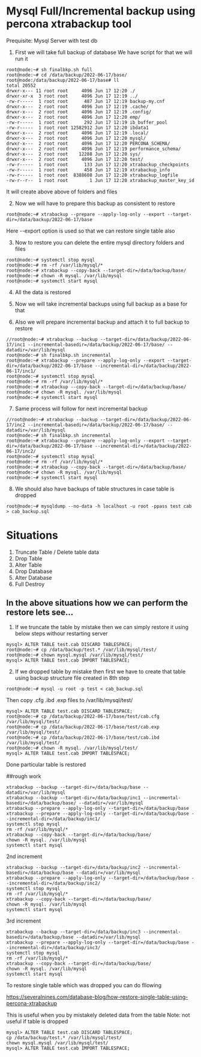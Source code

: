 # Mysql Full/Incremental backup using percona xtrabackup tool

Prequisite: Mysql Server with test db

1. First we will take full backup of database
We have script for that we will run it 

```console
root@node:~# sh finalbkp.sh full
root@node:~# cd /data/backup/2022-06-17/base/
root@node:/data/backup/2022-06-17/base# ll
total 20552
drwxr-x--- 11 root root     4096 Jun 17 12:20 ./
drwxr-xr-x  3 root root     4096 Jun 17 12:19 ../
-rw-r-----  1 root root      487 Jun 17 12:19 backup-my.cnf
drwxr-x---  2 root root     4096 Jun 17 12:19 .cache/
drwxr-x---  2 root root     4096 Jun 17 12:19 .config/
drwxr-x---  2 root root     4096 Jun 17 12:20 emp/
-rw-r-----  1 root root      292 Jun 17 12:19 ib_buffer_pool
-rw-r-----  1 root root 12582912 Jun 17 12:20 ibdata1
drwxr-x---  2 root root     4096 Jun 17 12:19 .local/
drwxr-x---  2 root root     4096 Jun 17 12:20 mysql/
drwxr-x---  2 root root     4096 Jun 17 12:20 PERCONA_SCHEMA/
drwxr-x---  2 root root     4096 Jun 17 12:19 performance_schema/
drwxr-x---  2 root root    12288 Jun 17 12:20 sys/
drwxr-x---  2 root root     4096 Jun 17 12:20 test/
-rw-r-----  1 root root      133 Jun 17 12:20 xtrabackup_checkpoints
-rw-r-----  1 root root      458 Jun 17 12:19 xtrabackup_info
-rw-r-----  1 root root  8388608 Jun 17 12:20 xtrabackup_logfile
-rw-r--r--  1 root root        1 Jun 17 12:20 xtrabackup_master_key_id
```
It will create above above of folders and files

2. Now we will have to prepare this backup as consistent to restore 
```console
root@node:~# xtrabackup --prepare --apply-log-only --export --target-dir=/data/backup/2022-06-17/base
```
Here --export option is used so that we can restore single table also

3. Now to restore you can delete the entire mysql directory folders and files
```console 
root@node:~# systemctl stop mysql
root@node:~# rm -rf /var/lib/mysql/*
root@node:~# xtrabackup --copy-back --target-dir=/data/backup/base/
root@node:~# chown -R mysql. /var/lib/mysql
root@node:~# systemctl start mysql
```
4. All the data is restored

5. Now we will take incremental backups using full backup as a base for that
6. Also we will prepare incremental backup and attach it to full backup to restore
```console
//root@node:~# xtrabackup --backup --target-dir=/data/backup/2022-06-17/inc1 --incremental-basedir=/data/backup/2022-06-17/base/ --datadir=/var/lib/mysql
root@node:~# sh finalbkp.sh incremental
root@node:~# xtrabackup --prepare --apply-log-only --export --target-dir=/data/backup/2022-06-17/base --incremental-dir=/data/backup/2022-06-17/inc1/
root@node:~# systemctl stop mysql
root@node:~# rm -rf /var/lib/mysql/*
root@node:~# xtrabackup --copy-back --target-dir=/data/backup/base/
root@node:~# chown -R mysql. /var/lib/mysql
root@node:~# systemctl start mysql
```

7. Same process will follow for next incremental backup
```console
//root@node:~# xtrabackup --backup --target-dir=/data/backup/2022-06-17/inc2 --incremental-basedir=/data/backup/2022-06-17/base/ --datadir=/var/lib/mysql
root@node:~# sh finalbkp.sh incremental
root@node:~# xtrabackup --prepare --apply-log-only --export --target-dir=/data/backup/2022-06-17/base --incremental-dir=/data/backup/2022-06-17/inc2/
root@node:~# systemctl stop mysql
root@node:~# rm -rf /var/lib/mysql/*
root@node:~# xtrabackup --copy-back --target-dir=/data/backup/base/
root@node:~# chown -R mysql. /var/lib/mysql
root@node:~# systemctl start mysql
```

8. We should also have backups of table structures in case table is dropped
```console
root@node:~# mysqldump --no-data -h localhost -u root -ppass test cab > cab_backup.sql
```

# Situations
1) Truncate Table / Delete table data
2) Drop Table
3) Alter Table
4) Drop Database
5) Alter Database
6) Full Destroy

## In the above situations how we can perform the restore lets see...

1. If we truncate the table by mistake then we can simply restore it using below steps withour restarting server
```console
mysql> ALTER TABLE test.cab DISCARD TABLESPACE;
root@node:~# cp /data/backup/test.* /var/lib/mysql/test/
root@node:~# chown mysql.mysql /var/lib/mysql/test/
mysql> ALTER TABLE test.cab IMPORT TABLESPACE;
```
2. If we dropped table by mistake then first we have to create that table using backup structure file created in 8th step
```console
root@node:~# mysql -u root -p test < cab_backup.sql
```
Then copy .cfg .ibd .exp files to /var/lib/mysql/test/
```console
mysql> ALTER TABLE test.cab DISCARD TABLESPACE;
root@node:~# cp /data/backup/2022-06-17/base/test/cab.cfg /var/lib/mysql/test/
root@node:~# cp /data/backup/2022-06-17/base/test/cab.exp /var/lib/mysql/test/
root@node:~# cp /data/backup/2022-06-17/base/test/cab.ibd /var/lib/mysql/test/
root@node:~# chown -R mysql. /var/lib/mysql/test/
mysql> ALTER TABLE test.cab IMPORT TABLESPACE;
```
Done particular table is restored




























##rough work
```console
xtrabackup --backup --target-dir=/data/backup/base --datadir=/var/lib/mysql
xtrabackup --backup --target-dir=/data/backup/inc1 --incremental-basedir=/data/backup/base/ --datadir=/var/lib/mysql
xtrabackup --prepare --apply-log-only --target-dir=/data/backup/base
xtrabackup --prepare --apply-log-only --target-dir=/data/backup/base --incremental-dir=/data/backup/inc1/
systemctl stop mysql
rm -rf /var/lib/mysql/*
xtrabackup --copy-back --target-dir=/data/backup/base/
chown -R mysql. /var/lib/mysql
systemctl start mysql
```

2nd increment
```console
xtrabackup --backup --target-dir=/data/backup/inc2 --incremental-basedir=/data/backup/base --datadir=/var/lib/mysql
xtrabackup --prepare --apply-log-only --target-dir=/data/backup/base --incremental-dir=/data/backup/inc2/
systemctl stop mysql
rm -rf /var/lib/mysql/*
xtrabackup --copy-back --target-dir=/data/backup/base/
chown -R mysql. /var/lib/mysql
systemctl start mysql
```

3rd increment
```console
xtrabackup --backup --target-dir=/data/backup/inc3 --incremental-basedir=/data/backup/base --datadir=/var/lib/mysql
xtrabackup --prepare --apply-log-only --target-dir=/data/backup/base --incremental-dir=/data/backup/inc3/
systemctl stop mysql
rm -rf /var/lib/mysql/*
xtrabackup --copy-back --target-dir=/data/backup/base/
chown -R mysql. /var/lib/mysql
systemctl start mysql
```


To restore single table which was dropped you can do fllowing

https://severalnines.com/database-blog/how-restore-single-table-using-percona-xtrabackup

This is useful when you by mistakely deleted data from the table 
Note: not useful if table is dropped

```console
mysql> ALTER TABLE test.cab DISCARD TABLESPACE;
cp /data/backup/test.* /var/lib/mysql/test/
chown mysql.mysql /var/lib/mysql/test/
mysql> ALTER TABLE test.cab IMPORT TABLESPACE;
```
